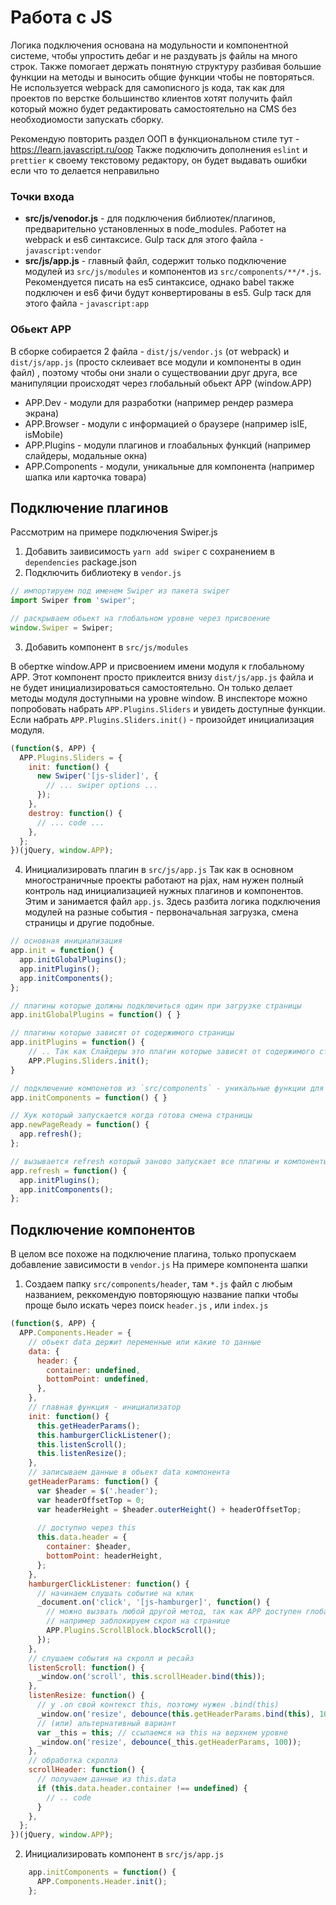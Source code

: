 # Работа с JS

Логика подключения основана на модульности и компонентной системе, чтобы упростить дебаг и не раздувать js файлы на много строк. Также помогает держать понятную структуру разбивая большие функции на методы и выносить общие функции чтобы не повторяться. Не используется webpack для самописного js кода, так как для проектов по верстке большинство клиентов хотят получить файл который можно будет редактировать самостоятельно на CMS без необходиомости запускать сборку.

Рекомендую повторить раздел ООП в функциональном стиле тут - https://learn.javascript.ru/oop 
Также подключить дополнения `eslint` и `prettier` к своему текстовому редактору, он будет выдавать ошибки если что то делается неправильно

### Точки входа
- **src/js/venodor.js** - для подключения библиотек/плагинов, предварительно установленных в node_modules. Работет на webpack и es6 синтаксисе. Gulp таск для этого файла - `javascript:vendor`
- **src/js/app.js** - главный файл, содержит только подключение модулей из `src/js/modules` и компонентов из `src/components/**/*.js`. Рекомендуется писать на es5 синтаксисе, однако babel также подключен и es6  фичи будут конвертированы в es5. Gulp таск для этого файла - `javascript:app`

### Обьект APP
В сборке собирается 2 файла - `dist/js/vendor.js` (от webpack) и `dist/js/app.js` (просто склеивает все модули и компоненты в один файл) , поэтому чтобы они знали о существовании друг друга, все манипуляции происходят через глобальный обьект APP (window.APP)

- APP.Dev - модули для разработки (например рендер размера экрана)
- APP.Browser - модули с информацией о браузере (например isIE, isMobile)
- APP.Plugins - модули плагинов и глоабальных функций (например слайдеры, модальные окна)
- APP.Components - модули, уникальные для компонента (например шапка или карточка товара)


## Подключение плагинов
Рассмотрим на примере подключения Swiper.js
1. Добавить заивисимость `yarn add swiper` с сохранением в `dependencies` package.json
2. Подключить библиотеку в `vendor.js` 

```js
// импортируем под именем Swiper из пакета swiper
import Swiper from 'swiper';

// раскрываем обьект на глобальном уровне через присвоение
window.Swiper = Swiper;
```

3. Добавить компонент в `src/js/modules`

В обертке window.APP и присвоением имени модуля к глобальному APP. Этот компонент просто приклеится внизу `dist/js/app.js` файла и не будет инициализироваться самостоятельно. Он только делает методы модуля доступными на уровне window. В инспекторе можно попробовать набрать `APP.Plugins.Sliders` и увидеть доступные функции. Если набрать `APP.Plugins.Sliders.init()` - произойдет инициализация модуля.

```js
(function($, APP) {
  APP.Plugins.Sliders = {
    init: function() {
      new Swiper('[js-slider]', {
        // ... swiper options ...
      });
    },
    destroy: function() {
      // ... code ...
    },
  };
})(jQuery, window.APP);
```


4. Инициализировать плагин в `src/js/app.js`
Так как в основном многостраничные проекты работают на pjax, нам нужен полный контроль над инициализацией нужных плагинов и компонентов. Этим и занимается файл `app.js`. Здесь разбита логика подключения модулей на разные события - первоначальная загрузка, смена страницы и другие подобные.

```js
// основная инициализация
app.init = function() {
  app.initGlobalPlugins();
  app.initPlugins();
  app.initComponents();
};

// плагины которые должны подключиться один при загрузке страницы
app.initGlobalPlugins = function() { }

// плагины которые зависят от содержимого страницы
app.initPlugins = function() {
    // .. Так как Слайдеры это плагин которые зависят от содержимого страницы подключаем здесь
    APP.Plugins.Sliders.init();
}

// подключение компонетов из `src/components` - уникальные функции для конкретного блока(компонента)
app.initComponents = function() { }

// Хук который запускается когда готова смена страницы
app.newPageReady = function() {
  app.refresh();
};

// вызывается refresh который заново запускает все плагины и компоненты (за исключением глобальных)
app.refresh = function() {
  app.initPlugins();
  app.initComponents();
};
```

## Подключение компонентов
В целом все похоже на подключение плагина, только пропускаем добавление зависимости в `vendor.js`
На примере компонента шапки

1. Создаем папку `src/components/header`, там `*.js` файл с любым названием, реккомендую повторяющую название папки чтобы проще было искать через поиск `header.js` , или `index.js`

```js
(function($, APP) {
  APP.Components.Header = {
    // обьект data держит переменные или какие то данные
    data: {
      header: {
        container: undefined,
        bottomPoint: undefined,
      },
    },
    // главная функция - инициализатор
    init: function() {
      this.getHeaderParams();
      this.hamburgerClickListener();
      this.listenScroll();
      this.listenResize();
    },
    // записываем данные в обьект data компонента
    getHeaderParams: function() {
      var $header = $('.header');
      var headerOffsetTop = 0;
      var headerHeight = $header.outerHeight() + headerOffsetTop;
      
      // доступно через this
      this.data.header = {
        container: $header,
        bottomPoint: headerHeight,
      };
    },
    hamburgerClickListener: function() {
      // начинаем слушать событие на клик
      _document.on('click', '[js-hamburger]', function() {
        // можно вызвать любой другой метод, так как APP доступен глобально
        // например заблокируем скрол на странице
        APP.Plugins.ScrollBlock.blockScroll();
      });
    },
    // слушаем события на скролл и ресайз
    listenScroll: function() {
      _window.on('scroll', this.scrollHeader.bind(this));
    },
    listenResize: function() {
      // у .on свой контекст this, поэтому нужен .bind(this)
      _window.on('resize', debounce(this.getHeaderParams.bind(this), 100));
      // (или) альтернативный вариант
      var _this = this; // ссылаемся на this на верхнем уровне
      _window.on('resize', debounce(_this.getHeaderParams, 100));
    },
    // обработка скролла
    scrollHeader: function() {
      // получаем данные из this.data
      if (this.data.header.container !== undefined) {
        // .. code
      }
    },
  };
})(jQuery, window.APP);
```


2. Инициализировать компонент в `src/js/app.js`
```js
    app.initComponents = function() {
      APP.Components.Header.init();
    };
```

